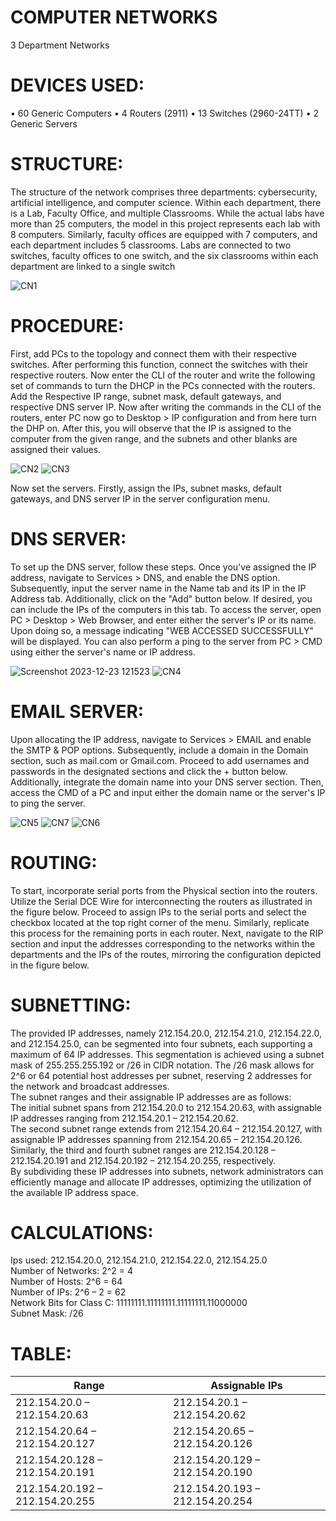 # COMPUTER NETWORKS
3 Department Networks

# DEVICES USED:
•	60 Generic Computers
•	4 Routers (2911)
•	13 Switches (2960-24TT)
•	2 Generic Servers

# STRUCTURE:

The structure of the network comprises three departments: cybersecurity, artificial intelligence, and computer science. Within each department, there is a Lab, Faculty Office, and multiple Classrooms. While the actual labs have more than 25 computers, the model in this project represents each lab with 8 computers. Similarly, faculty offices are equipped with 7 computers, and each department includes 5 classrooms. Labs are connected to two switches, faculty offices to one switch, and the six classrooms within each department are linked to a single switch

![CN1](https://github.com/mishqatabid/Computer-Networks/assets/145700715/d7b1b5ad-1c19-41d4-b143-8090d8a90f6a)

# PROCEDURE:
First, add PCs to the topology and connect them with their respective switches. After performing this function, connect the switches with their respective routers. Now enter the CLI of the router and write the following set of commands to turn the DHCP in the PCs connected with the routers. Add the Respective IP range, subnet mask, default gateways, and respective DNS server IP. Now after writing the commands in the CLI of the routers, enter PC now go to Desktop > IP configuration and from here turn the DHP on. After this, you will observe that the IP is assigned to the computer from the given range, and the subnets and other blanks are assigned their values.

![CN2](https://github.com/mishqatabid/Computer-Networks/assets/145700715/a762eb9a-3e50-4039-9a4d-63213948c32a)
![CN3](https://github.com/mishqatabid/Computer-Networks/assets/145700715/b4aecd60-b4c9-4fc2-8d41-bd7a9b23292a)

Now set the servers. Firstly, assign the IPs, subnet masks, default gateways, and DNS server IP in the server configuration menu.

# DNS SERVER:
To set up the DNS server, follow these steps. 
Once you've assigned the IP address, navigate to Services > DNS, and enable the DNS option. Subsequently, input the server name in the Name tab and its IP in the IP Address tab. Additionally, click on the "Add" button below. If desired, you can include the IPs of the computers in this tab. To access the server, open PC > Desktop > Web Browser, and enter either the server's IP or its name. Upon doing so, a message indicating "WEB ACCESSED SUCCESSFULLY" will be displayed. You can also perform a ping to the server from PC > CMD using either the server's name or IP address.

![Screenshot 2023-12-23 121523](https://github.com/mishqatabid/Computer-Networks/assets/145700715/0cd85f3b-932c-402d-9182-7ed06a8622ab)
![CN4](https://github.com/mishqatabid/Computer-Networks/assets/145700715/d8edfb55-e271-4a54-a2fc-99fb79b98cd6)

# EMAIL SERVER:
Upon allocating the IP address, navigate to Services > EMAIL and enable the SMTP & POP options. Subsequently, include a domain in the Domain section, such as mail.com or Gmail.com. Proceed to add usernames and passwords in the designated sections and click the + button below. Additionally, integrate the domain name into your DNS server section. Then, access the CMD of a PC and input either the domain name or the server's IP to ping the server.

![CN5](https://github.com/mishqatabid/Computer-Networks/assets/145700715/9ead4ea7-7906-47b7-bcfe-aa938b2200e8)
![CN7](https://github.com/mishqatabid/Computer-Networks/assets/145700715/890cb52b-9fbc-414f-880c-b21c0a8e968e)
![CN6](https://github.com/mishqatabid/Computer-Networks/assets/145700715/cf44aaec-e8bc-46d4-93c7-aa17dcf599ef)

# ROUTING:
To start, incorporate serial ports from the Physical section into the routers. Utilize the Serial DCE Wire for interconnecting the routers as illustrated in the figure below. Proceed to assign IPs to the serial ports and select the checkbox located at the top right corner of the menu. Similarly, replicate this process for the remaining ports in each router. Next, navigate to the RIP section and input the addresses corresponding to the networks within the departments and the IPs of the routes, mirroring the configuration depicted in the figure below.

# SUBNETTING:
The provided IP addresses, namely 212.154.20.0, 212.154.21.0, 212.154.22.0, and 212.154.25.0, can be segmented into four subnets, each supporting a maximum of 64 IP addresses. This segmentation is achieved using a subnet mask of 255.255.255.192 or /26 in CIDR notation. The /26 mask allows for 2^6 or 64 potential host addresses per subnet, reserving 2 addresses for the network and broadcast addresses.<br>The subnet ranges and their assignable IP addresses are as follows:<br>The initial subnet spans from 212.154.20.0 to 212.154.20.63, with assignable IP addresses ranging from 212.154.20.1 – 212.154.20.62.<br>The second subnet range extends from 212.154.20.64 – 212.154.20.127, with assignable IP addresses spanning from 212.154.20.65 – 212.154.20.126.<br>Similarly, the third and fourth subnet ranges are 212.154.20.128 – 212.154.20.191 and 212.154.20.192 – 212.154.20.255, respectively.<br>By subdividing these IP addresses into subnets, network administrators can efficiently manage and allocate IP addresses, optimizing the utilization of the available IP address space.

# CALCULATIONS:
Ips used: 212.154.20.0, 212.154.21.0, 212.154.22.0, 212.154.25.0
<br>Number of Networks: 2^2 = 4
<br>Number of Hosts: 2^6 = 64
<br>Number of IPs: 2^6 – 2 = 62
<br>Network Bits for Class C: 11111111.11111111.11111111.11000000
<br>Subnet Mask: /26

# TABLE:

| Range                           | Assignable IPs                  |
|---------------------------------|---------------------------------|
| 212.154.20.0 – 212.154.20.63    | 212.154.20.1 – 212.154.20.62    |
| 212.154.20.64 – 212.154.20.127  | 212.154.20.65 – 212.154.20.126  |
| 212.154.20.128 – 212.154.20.191 | 212.154.20.129 – 212.154.20.190 |
| 212.154.20.192 – 212.154.20.255 | 212.154.20.193 – 212.154.20.254 |





